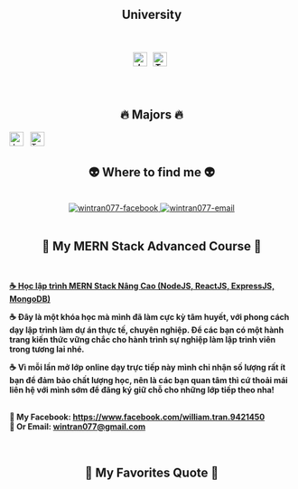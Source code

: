 <h2 align="center">University</h2>
<br>

<h5 align="center">
<span><img src="https://img.shields.io/badge/Ho%20Chi%20Minh%20City%20University%20of%20Science-blue" alt="JavaScript logo" title="Ho Chi Minh City University of Science" height="25" /></span>
&nbsp;
<span><img src="https://img.shields.io/badge/University%20of%20Economics%20Ho%20Chi%20Minh%20City-green" alt="TypeScript logo" title="University of Economics Ho Chi Minh City" height="25" /></span>
&nbsp;
</h5>
<br>
<h2 align="center">🔥 Majors 🔥</h2>

<span><img src="https://img.shields.io/badge/Biology-red" alt="JavaScript logo" title="Biology" height="25" /></span>
&nbsp;
<span><img src="https://img.shields.io/badge/Finance-yellow" alt="TypeScript logo" title="Finance" height="25" /></span>
&nbsp;
<h2 align="center">👽 Where to find me 👽</h2>
<br>
<!-- https://icons8.com -->
<div align="center">
  <a href="https://facebook.com/william.tran.9421450" target="blank">
    <img src="https://img.icons8.com/bubbles/100/000000/facebook-new.png" alt="wintran077-facebook" />
  </a>
  <a href="mailto:wintran077@gmail.com" target="top">
    <img src="https://img.icons8.com/bubbles/100/000000/apple-mail.png" alt="wintran077-email" />
  </a>
</div>

<br>

<h2 align="center">📖 My MERN Stack Advanced Course 📖</h2>
<br>
<p>
  <a href="https://youtu.be/63opfUkPq6k" target="_blank">
    <strong>☕ Học lập trình MERN Stack Nâng Cao (NodeJS, ReactJS, ExpressJS, MongoDB)</strong>
  </a>
</p>
<p><strong>☕ Đây là một khóa học mà mình đã làm cực kỳ tâm huyết, với phong cách dạy lập trình làm dự án thực tế, chuyên nghiệp. Để các bạn có một hành trang kiến thức vững chắc cho hành trình sự nghiệp làm lập trình viên trong tương lai nhé.</strong></p>
<p><strong>☕ Vì mỗi lần mở lớp online dạy trực tiếp này mình chỉ nhận số lượng rất ít bạn để đảm bảo chất lượng học, nên là các bạn quan tâm thì cứ thoải mái liên hệ với mình sớm để đăng ký giữ chỗ cho những lớp tiếp theo nha!</strong></p>
<p>
  <br>
  <strong>🔗 My Facebook: <a href="https://www.facebook.com/william.tran.9421450" target="_blank">https://www.facebook.com/william.tran.9421450</a></strong>
  <br>
  <strong>📧 Or Email: <a href="mailto:wintran077@gmail.com" target="_top">wintran077@gmail.com</a></strong>
</p>

<br>
<h2 align="center">📑 My Favorites Quote 📑</h2>
<br>

